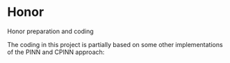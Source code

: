 # Honor
Honor preparation and coding



The coding in this project is partially based on some other implementations of the PINN and CPINN approach:


